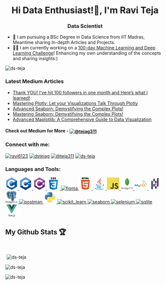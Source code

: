 <h1 align="center">Hi Data Enthusiast!👋, I'm Ravi Teja</h1>

<h3 align="center">Data Scientist</h3>
  
- 🌱 I am pursuing a BSc Degree in Data Science from IIT Madras, Meantime sharing In-depth Articles and Projects.
- 👨‍💻 I am currently working on a [100-day Machine Learning and Deep Learning Challenge](https://github.com/ds-teja/100_Days_MLDL)! Enhancing my own understanding of the concepts and sharing insights:)

<p align="left"> <img src="https://komarev.com/ghpvc/?username=ds-teja&label=Profile%20views&color=0e75b6&style=flat" alt="ds-teja" /> </p>

### Latest Medium Articles
<!-- BLOG-POST-LIST:START -->
- [Thank YOU! I’ve hit 100 followers in one month and Here’s what I learned!](https://medium.com/readers-digests/thank-you-ive-hit-100-followers-in-one-month-and-here-s-what-i-learned-eddc74fca064?source=rss-33e19ccd8545------2)
- [Mastering Plotly: Let your Visualizations Talk Through Plotly](https://medium.datadriveninvestor.com/mastering-plotly-let-your-visualizations-talk-through-plotly-492d6e277ca4?source=rss-33e19ccd8545------2)
- [Advanced Seaborn: Demystifying the Complex Plots!](https://levelup.gitconnected.com/advanced-seaborn-demystifying-the-complex-plots-537582977c8c?source=rss-33e19ccd8545------2)
- [Mastering Seaborn: Demystifying the Complex Plots!](https://levelup.gitconnected.com/mastering-seaborn-demystifying-the-complex-plots-cd5744fce4be?source=rss-33e19ccd8545------2)
- [Advanced Maplotlib: A Comprehensive Guide to Data Visualization](https://pub.towardsai.net/advanced-maplotlib-a-comprehensive-guide-to-data-visualization-a2263c863492?source=rss-33e19ccd8545------2)
<!-- BLOG-POST-LIST:END -->

#### Check out Medium for More - <a href="https://medium.com/@tejag311" target="blank"><img align="center" src="https://cdn.jsdelivr.net/npm/simple-icons@3.13.0/icons/medium.svg" alt="@tejag311" height="30" width="40" /></a>

<h3 align="left">Connect with me:</h3>
<p align="left">
<a href="https://linkedin.com/in/ravi6123" target="blank"><img align="center" src="https://cdn.jsdelivr.net/npm/simple-icons@v3/icons/linkedin.svg" alt="ravi6123" height="30" width="40" /></a>
<a href="https://kaggle.com/dstejag" target="blank"><img align="center" src="https://cdn.jsdelivr.net/npm/simple-icons@3.13.0/icons/kaggle.svg" alt="dstejag" height="30" width="40" /></a>
<a href="https://hashnode.com/@teja311" target="blank"><img align="center" src="https://raw.githubusercontent.com/rahuldkjain/github-profile-readme-generator/master/src/images/icons/Social/hashnode.svg" alt="@teja311" height="30" width="40" /></a>
<a href="https://www.leetcode.com/ds-teja" target="blank"><img align="center" src="https://cdn.jsdelivr.net/npm/simple-icons@3.13.0/icons/leetcode.svg" alt="ds-teja" height="30" width="40" /></a>
</p>

<h3 align="left">Languages and Tools:</h3>
<p align="left"> <a href="https://www.cprogramming.com/" target="_blank" rel="noreferrer"> <img src="https://raw.githubusercontent.com/devicons/devicon/master/icons/c/c-original.svg" alt="c" width="40" height="40"/> </a> <a href="https://www.w3schools.com/cpp/" target="_blank" rel="noreferrer"> <img src="https://raw.githubusercontent.com/devicons/devicon/master/icons/cplusplus/cplusplus-original.svg" alt="cplusplus" width="40" height="40"/> </a> <a href="https://www.w3schools.com/cs/" target="_blank" rel="noreferrer"> <img src="https://raw.githubusercontent.com/devicons/devicon/master/icons/csharp/csharp-original.svg" alt="csharp" width="40" height="40"/> </a> <a href="https://www.w3schools.com/css/" target="_blank" rel="noreferrer"> <img src="https://raw.githubusercontent.com/devicons/devicon/master/icons/css3/css3-original-wordmark.svg" alt="css3" width="40" height="40"/> </a> <a href="https://www.figma.com/" target="_blank" rel="noreferrer"> <img src="https://www.vectorlogo.zone/logos/figma/figma-icon.svg" alt="figma" width="40" height="40"/> </a> <a href="https://www.w3.org/html/" target="_blank" rel="noreferrer"> <img src="https://raw.githubusercontent.com/devicons/devicon/master/icons/html5/html5-original-wordmark.svg" alt="html5" width="40" height="40"/> </a> <a href="https://www.java.com" target="_blank" rel="noreferrer"> <img src="https://raw.githubusercontent.com/devicons/devicon/master/icons/java/java-original.svg" alt="java" width="40" height="40"/> </a> <a href="https://developer.mozilla.org/en-US/docs/Web/JavaScript" target="_blank" rel="noreferrer"> <img src="https://raw.githubusercontent.com/devicons/devicon/master/icons/javascript/javascript-original.svg" alt="javascript" width="40" height="40"/> </a> <a href="https://www.mongodb.com/" target="_blank" rel="noreferrer"> <img src="https://raw.githubusercontent.com/devicons/devicon/master/icons/mongodb/mongodb-original-wordmark.svg" alt="mongodb" width="40" height="40"/> </a> <a href="https://www.mysql.com/" target="_blank" rel="noreferrer"> <img src="https://raw.githubusercontent.com/devicons/devicon/master/icons/mysql/mysql-original-wordmark.svg" alt="mysql" width="40" height="40"/> </a> <a href="https://pandas.pydata.org/" target="_blank" rel="noreferrer"> <img src="https://raw.githubusercontent.com/devicons/devicon/2ae2a900d2f041da66e950e4d48052658d850630/icons/pandas/pandas-original.svg" alt="pandas" width="40" height="40"/> </a> <a href="https://www.postgresql.org" target="_blank" rel="noreferrer"> <img src="https://raw.githubusercontent.com/devicons/devicon/master/icons/postgresql/postgresql-original-wordmark.svg" alt="postgresql" width="40" height="40"/> </a> <a href="https://postman.com" target="_blank" rel="noreferrer"> <img src="https://www.vectorlogo.zone/logos/getpostman/getpostman-icon.svg" alt="postman" width="40" height="40"/> </a> <a href="https://www.python.org" target="_blank" rel="noreferrer"> <img src="https://raw.githubusercontent.com/devicons/devicon/master/icons/python/python-original.svg" alt="python" width="40" height="40"/> </a> <a href="https://scikit-learn.org/" target="_blank" rel="noreferrer"> <img src="https://upload.wikimedia.org/wikipedia/commons/0/05/Scikit_learn_logo_small.svg" alt="scikit_learn" width="40" height="40"/> </a> <a href="https://seaborn.pydata.org/" target="_blank" rel="noreferrer"> <img src="https://seaborn.pydata.org/_images/logo-mark-lightbg.svg" alt="seaborn" width="40" height="40"/> </a> <a href="https://www.selenium.dev" target="_blank" rel="noreferrer"> <img src="https://raw.githubusercontent.com/detain/svg-logos/780f25886640cef088af994181646db2f6b1a3f8/svg/selenium-logo.svg" alt="selenium" width="40" height="40"/> </a> <a href="https://www.sqlite.org/" target="_blank" rel="noreferrer"> <img src="https://www.vectorlogo.zone/logos/sqlite/sqlite-icon.svg" alt="sqlite" width="40" height="40"/> </a> <a href="https://vuejs.org/" target="_blank" rel="noreferrer"> <img src="https://raw.githubusercontent.com/devicons/devicon/master/icons/vuejs/vuejs-original-wordmark.svg" alt="vuejs" width="40" height="40"/> </a> </p>

## My Github Stats 🏆
<br/>

<div><p>&nbsp;<img align="center" src="https://github-readme-stats.vercel.app/api?username=ds-teja&show_icons=true&locale=en" alt="ds-teja" /></p></div>

<p><img align="center" src="https://github-readme-streak-stats.herokuapp.com/?user=ds-teja&" alt="ds-teja" /></p>

<p><img align="left" src="https://github-readme-stats.vercel.app/api/top-langs?username=ds-teja&show_icons=true&locale=en&layout=compact" alt="ds-teja" /></p>
